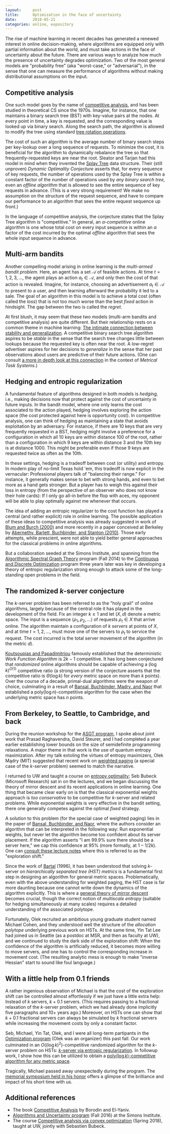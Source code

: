 ```yaml
---
layout:     post
title:      Optimization in the face of uncertainty
date:       2018-05-21
categories: online, expository
---
```


The rise of machine learning in recent decades
has generated a renewed interest in online decision-making,
where algorithms are
equipped only with partial information about the world,
and must take actions in the face of uncertainty about the future.
There are various ways to analyze how much the presence 
of uncertainty 
degrades optimization.  Two of the most general models
are "probability free" (aka "worst-case," or "adversarial"),
in the sense that one can measure the performance of algorithms
without making distributional assumptions on the input.

## Competitive analysis

One such model goes by the name of [competitive analysis][competitive],
and has been studied in theoretical CS since the 1970s.
Imagine, for instance, that one maintains a binary search tree (BST)
with key-value pairs at the nodes.
At every point in time, a key is requested, and
the corresponding value is looked up via binary search.
Along the search path, the algorithm is allowed to modify the
tree using standard [tree rotation operations][tree-rotate].

The cost of such an algorithm is the average number
of binary search steps per key-lookup over a long sequence
of requests.
To minimize the cost, it is beneficial for the algorithm
to dynamically rebalance the tree so that frequently-requested
keys are near the root.  Sleator and Tarjan had this
model in mind when they invented the [Splay Tree][splay-tree]
data structure.
Their (still unproven) *Dynamic Optimality Conjecture*
asserts that, for every sequence of key requests,
the number of operations used by the Splay Tree
is within a constant factor of the number of operations
used by *any binary search tree,*
even an *offline algorithm* that is allowed to see
the entire sequence of key requests in advance.
(This is a very strong requirement!  We make no assumption
on the structure of the request sequence, and have to compare
our performance to an algorithm that sees the entire
request sequence up front.)

In the language of competitive analysis, the conjecture 
states that the Splay Tree algorithm is "competitive."
In general, an *$\alpha$-competitive* online algorithm
is one whose total cost on every input sequence
is within an $\alpha$ factor of the cost incurred by the optimal *offline* algorithm
that sees the whole input sequence in advance.

## Multi-arm bandits

Another compelling model arising in online learning
is the *multi-armed bandit problem.*
Here, an agent has a set $\mathcal{A}$ of feasible actions.
At time $t=1,2,3,\ldots$, the agent plays an action $a_t \in \mathcal{A}$,
and only then the cost of that action is revealed.
Imagine, for instance, 
choosing an advertisement $a_t \in \mathcal{A}$ to present to a user,
and then learning afterward the probability it
led to a sale.
The goal of an algorithm in this model is to achieve
a total cost (often called the *loss*) that
is not too much worse than the best *fixed* action
in hindsight.  The gap between the two is called the *regret.*

At first blush, it may seem that these two models (multi-arm bandits and competitive analysis)
are quite different.  But their relationship rests on a common theme
in machine learning:  [The intimate connection between stability and generalization][stable-general].
A competitive binary search tree algorithm aspires to be *stable*
in the sense that the search tree changes little between lookups
because the requested key is often near the root.
A low-regret advertiser aspires for her decisions to *generalize*
in the sense that her past observations about users
are predictive of their future actions.
(One can consult [a more in depth look at this connection][MTS-blog] in the context
of *Metrical Task Systems*.)

## Hedging and entropic regularization

A fundamental feature of algorithms
designed in both models is *hedging,* i.e., making 
decisions now that protect against the cost of uncertainty in future inputs.
In the bandit model, where one only learns the cost associated to the
action played, hedging involves exploring the action space
(the cost protected against here is opportunity cost).
In competitive analysis, one can think of hedging as maintaining a state
that avoids exploitation by an adversary.  For instance, if there are 10 keys
that are very frequently requested in a BST, hedging might involve a preference
for a configuration in which all 10 keys are within distance 100 of the root,
rather than a configuration in which 9 keys are within distance 3 and the 10th key
is at distance 1000.  This might be preferable even if those 9 keys are requested
twice as often as the 10th.

In these settings, hedging is a tradeoff between cost (or utility)
and entropy.
In modern play of no-limit Texas hold 'em, this tradeoff is now
explicit in the vernacular: Professional players talk of "balancing
their range."  For instance, it generally makes sense to bet with strong hands,
and even to bet more as a hand gets stronger.  But a player has to
weigh this against their loss in entropy (from the perspective of an observer
who does not know their hole cards):
If I only go all-in before the flop
with aces, my opponent will be able to play optimally against me whenever
that occurs.

The idea of adding an entropic regularizer to the cost function
has played a central (and rather explicit) role in online learning.
The possible application of these ideas to competitive analysis
was already suggested in work of [Blum and Burch (2000)][BB20] and
more recently in a paper conceived at Berkeley by [Abernethy,
Barlett, Buchbinder, and Stanton (2010)][ABBS10].
Those early attempts, while prescient,
were not able to yield better general
approaches for the classical problems in online algorithms.

But a collaboration seeded at the Simons Institute,
and spanning from the [Algorithmic Spectral Graph Theory][ASGT] program (Fall 2014)
to the [Continuous and Discrete Optimization][CDO] program three years later was key
in developing a theory of entropic regularization strong enough
to attack some of the long-standing open problems in the field.

## The randomized $k$-server conjecture

The $k$-server problem has been referred to as the "holy grail" of online algorithms,
largely because of the central role it has played in the development of the field.
Fix an integer $k \geq 1$ and let $(X,d)$ denote a metric space.
The input is a sequence $\left\langle \rho_1,\rho_2, \ldots \right\rangle$
of requests $\rho_t \in X$ that arrive online.
The algorithm maintain a configuration of $k$ *servers*
at points of $X$, and at time $t=1,2,\ldots$, must move one of the servers to $\rho_t$
to service the request.
The cost incurred is the total server movement of the algorithm (in the metric $d$).

[Koutsoupias and Papadimitriou][KP] famously established that the deterministic *Work Function Algorithm* is $2k-1$ competitive.
It has long been conjectured that *randomized* online algorithms should be capable of achieving a $(\log k)^{O(1)}$ competitive ratio
(a strong version of the conjecture asserts that the competitive ratio is $\Theta(\log k)$ for *every* metric space on more
than $k$ points).
Over the course of a decade, primal-dual algorithms were the weapon of choice, culminating
in a result of [Bansal, Buchbinder, Mądry, and Naor][BBMN] that established
a $\mathrm{poly}(\log n)$-competitive algorithm for the case when the underlying metric space has $n$ points.

## From Berkeley, to Seattle, to Cambridge, and back

During the reunion workshop for the [ASGT program][ASGT], I spoke about joint work that
Prasad Raghavendra, David Steurer, and I had completed a year earlier
establishing lower bounds on the size of semidefinite programming relaxations.
A major theme in that work is the use of quantum entropy maximization.
After my talk extoling the virtues of entropy maximizers, Olek Mądry (MIT)
suggested that recent work on [weighted paging][BBN] (a special case of the $k$-server
problem) seemed to match the narrative.

I returned to UW and taught a course on [entropy optimality][eo-course];
Seb Bubeck (Microsoft Research) sat in on the lectures,
and we began discussing the theory of mirror descent and
its recent applications in online learning.
One thing that became clear early on is that
the classical exponential weights approach
is *too conservative* to be competitive 
for $k$-server and related problems.
While exponential weights is very effective in the bandit
setting, there one generally competes against the
optimal *fixed* strategy.

A solution to this problem
(for the special case of weighted paging) lies
in the paper of [Bansal, Buchbinder, and Naor][BBN], where
the authors consider an algorithm that can be interpreted
in the following way:  Run exponential weights,
but never let the algorithm become too confident
about its server placement.  If the algorithm
asserts "I am 99.9% sure there should be a server here,"
we cap this confidence at 95% (more formally, at $1-1/2k$).
One can [consult these lecture notes][ca-course]
where this is referred to as the "exploration shift."

Since the work of [Bartal][Bartal-hst] (1996), it has been understood
that solving $k$-server on *hierarchically separated tree (HST) metrics*
is a fundamental first step in designing an algorithm
for general metric spaces.
Problematically, even with the above understanding for weighted paging,
the HST case is far more daunting
because one cannot write down the dynamics of the algorithm explicitly.
This is where a [general theory of mirror descent][mirror] becomes crucial,
though the correct notion of *multiscale entropy* (suitable for
hedging simultaneously at many scales) requires a detailed understanding
of the associated polytope.

Fortunately, Olek recruited an ambitious young graduate student named
Michael Cohen, and they understood well the structure of the 
*allocation polytope* underlying previous work on HSTs.
At the same time, Yin Tat Lee had joined us in Seattle (as
a postdoc at MSR, and then as faculty at UW), and we continued to study the dark side
of the exploration shift:  When the confidence of the
algorithm is artificially reduced, it becomes more willing
to move servers, and one has to control the corresponding increase
in movement cost.
(The resulting analytic mess is enough to make 
"inverse Hessian" start to sound like foul language.)

## With a little help from 0.1 friends

A rather ingenious observation of Michael is that the cost of the 
exploration shift can be controlled almost effortlessly
if we just have a little extra help:  Instead of $k$ servers,
$k+0.1$ servers.  (This requires passing to a fractional
relaxation of the $k$-server problem, which we had
already done implicitly five paragraphs and 10+ years ago.)
Moreover, on HSTs one can show that $k+0.1$ fractional servers
can always be simulated by $k$ fractional servers while
increasing the movement costs by only a constant factor.

Seb, Michael, Yin Tat, Olek, and I were all long-term partipants in
the [Optimization program][CDO] (Olek was an organizer) this past fall.
Our work culminated in an $O((\log k)^2)$-competitive randomized
algorithm for the $k$-server problem on HSTs: [$k$-server via entropic regularization][BCLLM].
In followup work, I show how this can be utilized
to obtain a [$\mathrm{poly}(\log k)$-competitive algorithm
for any metric space][fusible].

Tragically, Michael passed away unexpectedly during the program.
The [memorial symposium held in his honor][michael] offers
a glimpse of the brilliance and impact of his short time with us.

## Additional references

- The book [Competitive Analysis][ca-book] by Borodin and El-Yaniv.
- [Algorithms and Uncertainty program][AUprog] (Fall 2016) at the Simons Institute.
- The course [Competitive analysis via convex optimization][ca-course] (Spring 2018), taught 
at UW, jointly with Sebastien Bubeck.

[competitive]: https://en.wikipedia.org/wiki/Competitive_analysis_(online_algorithm)
[tree-rotate]: https://en.wikipedia.org/wiki/Tree_rotation
[splay-tree]: https://en.wikipedia.org/wiki/Splay_tree
[stable-general]: https://www.offconvex.org/2016/03/14/stability/
[BB20]:  https://link.springer.com/article/10.1023/A:1007621832648
[ABBS10]: https://link.springer.com/chapter/10.1007/978-3-642-16108-7_23
[ASGT]: https://simons.berkeley.edu/programs/spectral2014
[CDO]: https://simons.berkeley.edu/programs/optimization2017
[MTS-blog]: http://blog.tcsmath.org/online/2018/04/01/competitive-analysis/
[ca-book]: https://www.amazon.com/Online-Computation-Competitive-Analysis-Borodin/dp/0521619467
[AUprog]: https://simons.berkeley.edu/programs/uncertainty2016
[ca-course]: https://homes.cs.washington.edu/~jrl/teaching/cse599I-spring-2018/
[KP]: https://dl.acm.org/citation.cfm?id=210128
[BBMN]: https://dl.acm.org/citation.cfm?id=2783434
[eo-course]: https://homes.cs.washington.edu/~jrl/teaching/cse599swi16/
[BBN]: https://dl.acm.org/citation.cfm?id=2339126
[shift-lec]: http://blog.tcsmath.org/online/2018/04/09/mts-on-star/
[Bartal-hst]: https://ieeexplore.ieee.org/document/548477/
[mirror]: http://blog.tcsmath.org/online/2018/04/06/navigating/
[BCLLM]: https://arxiv.org/abs/1711.01085
[fusible]: https://homes.cs.washington.edu/~jrl/papers/pdf/fusion.pdf
[michael]: https://simons.berkeley.edu/workshops/schedule/8815

